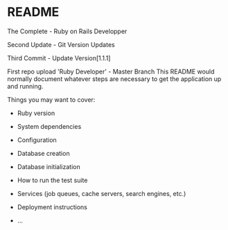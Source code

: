 # README

The Complete - Ruby on Rails Developper

Second Update - Git Version Updates

Third Commit - Update Version[1.1.1]

First repo upload 'Ruby Developer' - Master Branch
This README would normally document whatever steps are necessary to get the
application up and running.

Things you may want to cover:

- Ruby version

- System dependencies

- Configuration

- Database creation

- Database initialization

- How to run the test suite

- Services (job queues, cache servers, search engines, etc.)

- Deployment instructions

- ...
